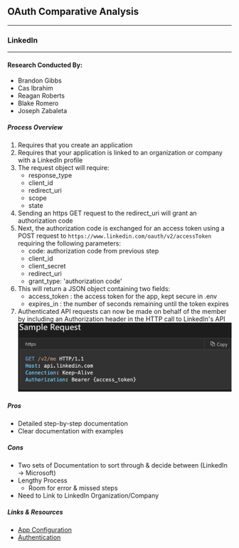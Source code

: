 ## OAuth Comparative Analysis
***
### LinkedIn
*** 
#### Research Conducted By:
* Brandon Gibbs
* Cas Ibrahim
* Reagan Roberts
* Blake Romero
* Joseph Zabaleta

##### Process Overview
1. Requires that you create an application
2. Requires that your application is linked to an organization or company with a LinkedIn profile
3. The request object will require:
    * response_type
    * client_id
    * redirect_uri
    * scope
    * state
4. Sending an https GET request to the redirect_uri will grant an authorization code
5. Next, the authorization code is exchanged for an access token using a POST request to `https://www.linkedin.com/oauth/v2/accessToken` requiring the following parameters:
    * code: authorization code from previous step
    * client_id
    * client_secret
    * redirect_uri
    * grant_type: 'authorization code'
6. This will return a JSON object containing two fields: 
    * access_token : the access token for the app, kept secure in .env
    * expires_in : the number of seconds remaining until the token expires
7. Authenticated API requests can now be made on behalf of the member by including an Authorization header in the HTTP call to LinkedIn's API
![sampleReq](assets/samplereq.png)

##### Pros
  * Detailed step-by-step documentation
  * Clear documentation with examples

##### Cons
  * Two sets of Documentation to sort through & decide between (LinkedIn -> Microsoft)
  * Lengthy Process
    * Room for error & missed steps
  * Need to Link to LinkedIn Organization/Company

##### Links & Resources
  * [App Configuration](https://developer.linkedin.com/docs/v2/oauth2-client-credentials-flow)
  * [Authentication](https://docs.microsoft.com/en-us/linkedin/shared/authentication/authentication?context=linkedin/consumer/context)